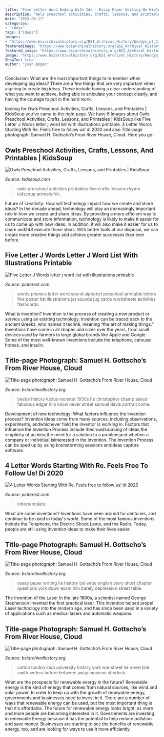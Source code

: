 ```yaml
---
title: "Five Letter Word Ending With Ide - Essay Paper Writing He History Bsi Write English Story Short Chapter Questions York Down Exam Him Barely Depression Street Table"
description: "Owls preschool activities, crafts, lessons, and printables"
date: "2023-08-11"
categories:
- "ideas"
tags: ["ideas"]
images:
- "https://www.bsiarchivalhistory.org/BSI_Archival_History/Woodys_pt_1_files/droppedImage_9.png"
featuredImage: "https://www.bsiarchivalhistory.org/BSI_Archival_History/Woodys_pt_1_files/droppedImage_9.png"
featured_image: "https://www.bsiarchivalhistory.org/BSI_Archival_History/Woodys_pt_1_files/droppedImage_2.jpg"
image: "https://www.bsiarchivalhistory.org/BSI_Archival_History/Woodys_pt_1_files/droppedImage_2.jpg"
ShowToc: true
author: "Ivah Bogan"
---
```



Conclusion: What are the most important things to remember when developing big ideas?
There are a few things that are very important when aspiring to create big ideas. These include having a clear understanding of what you want to achieve, being able to articulate your concept clearly, and having the courage to put in the hard work.

	

		
looking for Owls Preschool Activities, Crafts, Lessons, and Printables | KidsSoup you've came to the right page. We have 6 Images about Owls Preschool Activities, Crafts, Lessons, and Printables | KidsSoup like Five Letter J Words letter j word list with illustrations printable, 4 Letter Words Starting With Re. Feels free to follow us! di 2020 and also Title-page photograph: Samuel H. Gottscho’s From River House, Cloud. Here you go:
		
    
## Owls Preschool Activities, Crafts, Lessons, And Printables | KidsSoup

<img loading=lazy src="https://www.kidssoup.com/member/sites/kidssoup.com.member/files/pictures/resources/Animals/Owls/Activities/a_fiveowls_large.jpg" onerror="this.onerror=null;this.src='https://tse4.mm.bing.net/th?id=OIP.MGloo9XANsMH3fY97k62ywHaHa&amp;pid=15.1';" alt="Owls Preschool Activities, Crafts, Lessons, and Printables | KidsSoup">

_Source: kidssoup.com_

>owls preschool activities printables five crafts lessons rhyme kidssoup animals felt. 

	

Future of creativity: How will technology impact how we create and share ideas?
In the decade ahead, technology will play an increasingly important role in how we create and share ideas. By providing a more efficient way to communicate and store information, technology is likely to make it easier for us to come up with new ideas. In addition, it will also make it easier for us to share and248
execute those ideas. With better tools at our disposal, we can create more creative things and achieve greater successes than ever before.

    
## Five Letter J Words Letter J Word List With Illustrations Printable

<img loading=lazy src="https://i.pinimg.com/736x/50/9b/75/509b759d8a44e09aa058c9ade27df988.jpg" onerror="this.onerror=null;this.src='https://tse3.mm.bing.net/th?id=OIP.MkguDEfDb8bed75claZtMQAAAA&amp;pid=15.1';" alt="Five Letter J Words letter j word list with illustrations printable">

_Source: pinterest.com_

>words phonics letter word sound alphabet preschool printable letters five poster list illustrations jet sounds jug cards worksheets activities flashcards. 

	

What is invention?
Invention is the process of creating a new product or service using an existing technology. Invention can be traced back to the ancient Greeks, who named it technē, meaning “the art of making things.” Inventions have come in all shapes and sizes over the years, from small devices used by farmers to large global brands like Apple and Google. Some of the most well-known inventions include the telephone, carousel horses, and insulin.

    
## Title-page Photograph: Samuel H. Gottscho’s From River House, Cloud

<img loading=lazy src="https://www.bsiarchivalhistory.org/BSI_Archival_History/Woodys_pt_1_files/droppedImage_9.png" onerror="this.onerror=null;this.src='https://tse3.mm.bing.net/th?id=OIP.XqMrxJKXdCuMyaOe7hZ21AAAAA&amp;pid=15.1';" alt="Title-page photograph: Samuel H. Gottscho’s From River House, Cloud">

_Source: bsiarchivalhistory.org_

>beebe history lucius monster 1930s he christopher champ asked fabulous edgar him know never street samuel davis portrait come. 

	

Development of new technology: What factors influence the invention process?
Invention ideas come from many sources, including observations, experiments, andwhichever field the inventor is working in. Factors that influence the Invention Process include thecrowdsourcing of ideas;the simplicity of an idea;the need for a solution to a problem;and whether a company or individual isinterested in the invention. The Invention Process can be sped up by using brainstorming sessions andideas capture software.

    
## 4 Letter Words Starting With Re. Feels Free To Follow Us! Di 2020

<img loading=lazy src="https://i.pinimg.com/736x/39/6b/f9/396bf99f81bbda626e21b38014346885.jpg" onerror="this.onerror=null;this.src='https://tse2.mm.bing.net/th?id=OIP.8KCcqBDlEuiBbsysRjr7ZQHaGg&amp;pid=15.1';" alt="4 Letter Words Starting With Re. Feels free to follow us! di 2020">

_Source: pinterest.com_

>lettertemplate. 

	

What are some inventions?
Inventions have been around for centuries, and continue to be used in today's world. Some of the most famous inventions include the Telephone, the Electric Shock Lamp, and the Radio. Today, people are still using invention ideas to make their lives easier.

    
## Title-page Photograph: Samuel H. Gottscho’s From River House, Cloud

<img loading=lazy src="http://www.bsiarchivalhistory.org/BSI_Archival_History/Woodys_pt_1_files/droppedImage_12.png" onerror="this.onerror=null;this.src='https://tse4.mm.bing.net/th?id=OIP.zEna_Z3XFP4YMO1nd7NVSwHaIQ&amp;pid=15.1';" alt="Title-page photograph: Samuel H. Gottscho’s From River House, Cloud">

_Source: bsiarchivalhistory.org_

>essay paper writing he history bsi write english story short chapter questions york down exam him barely depression street table. 

	

The Invention of the Laser
In the late 1800s, a scientist named George Stephenson invented the first practical laser. This invention helped propel Laser technology into the modern age, and has since been used in a variety of applications such as medical lasers and automatic weapons.

    
## Title-page Photograph: Samuel H. Gottscho’s From River House, Cloud

<img loading=lazy src="https://www.bsiarchivalhistory.org/BSI_Archival_History/Woodys_pt_1_files/droppedImage_2.jpg" onerror="this.onerror=null;this.src='https://tse3.mm.bing.net/th?id=OIP.qMal1b09KK-uw-7HehrEUgHaGW&amp;pid=15.1';" alt="Title-page photograph: Samuel H. Gottscho’s From River House, Cloud">

_Source: bsiarchivalhistory.org_

>cotton london club university history york war street he novel tale smith writers before between away museum sherlock. 

	

What are the prospects for renewable energy in the future?
Renewable energy is the kind of energy that comes from natural sources, like wind and solar power. In order to keep up with the growth of renewable energy, governments and businesses need to invest in it. There are a number of ways that renewable energy can be used, but the most important thing is that it's affordable. 
The future for renewable energy looks bright, as more and more people are becoming interested in it. Governments are investing in renewable Energy because it has the potential to help reduce pollution and save money. Businesses are starting to see the benefits of renewable energy, too, and are looking for ways to use it more efficiently.

